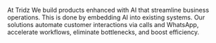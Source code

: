 At Tridz We build products enhanced with AI that streamline business operations. This is done by embedding AI into existing systems. Our solutions automate customer interactions via calls and WhatsApp, accelerate workflows, eliminate bottlenecks, and boost efficiency.
